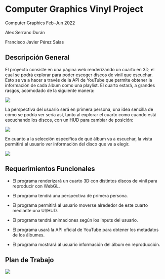 # Computer Graphics Vinyl Project

Computer Graphics Feb-Jun 2022

Alex Serrano Durán

Francisco Javier Pérez Salas



## Descripción General

El proyecto consiste en una página web renderizando un cuarto en 3D, el cual se podrá explorar para poder escoger discos de vinil que escuchar. Esto se va a hacer a través de la API de YouTube que permite obtener la información de cada álbum como una playlist.
El cuarto estará, a grandes rasgos, acomodado de la siguiente manera:

![](https://i.imgur.com/s0i2bF7.png)

La perspectiva del usuario será en primera persona, una idea sencilla de cómo se podría ver sería así, tanto al explorar el cuarto como cuando está escuchando los discos, con un HUD para cambiar de posición:

![](https://i.imgur.com/uMSJUHQ.png)

En cuanto a la selección específica de qué álbum va a escuchar, la vista permitirá al usuario ver información del disco que va a elegir.

![](https://i.imgur.com/8USJBXd.png)

## Requerimientos Funcionales

- El programa renderizará un cuarto 3D con distintos discos de vinil para reproducir con WebGL.

- El programa tendrá una perspectiva de primera persona.

- El programa permitirá al usuario moverse alrededor de este cuarto mediante una UI/HUD.

- El programa tendrá animaciones según los inputs del usuario.

- El programa usará la API oficial de YouTube para obtener los metadatos de los álbumes.

- El programa mostrará al usuario información del álbum en reproducción.


## Plan de Trabajo

![](https://i.imgur.com/2GUZX55.png)



